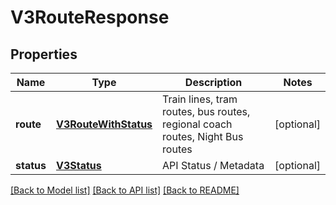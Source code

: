 # V3RouteResponse

## Properties
Name | Type | Description | Notes
------------ | ------------- | ------------- | -------------
**route** | [**V3RouteWithStatus**](V3RouteWithStatus.md) | Train lines, tram routes, bus routes, regional coach routes, Night Bus routes | [optional] 
**status** | [**V3Status**](V3Status.md) | API Status / Metadata | [optional] 

[[Back to Model list]](../README.md#documentation-for-models) [[Back to API list]](../README.md#documentation-for-api-endpoints) [[Back to README]](../README.md)


